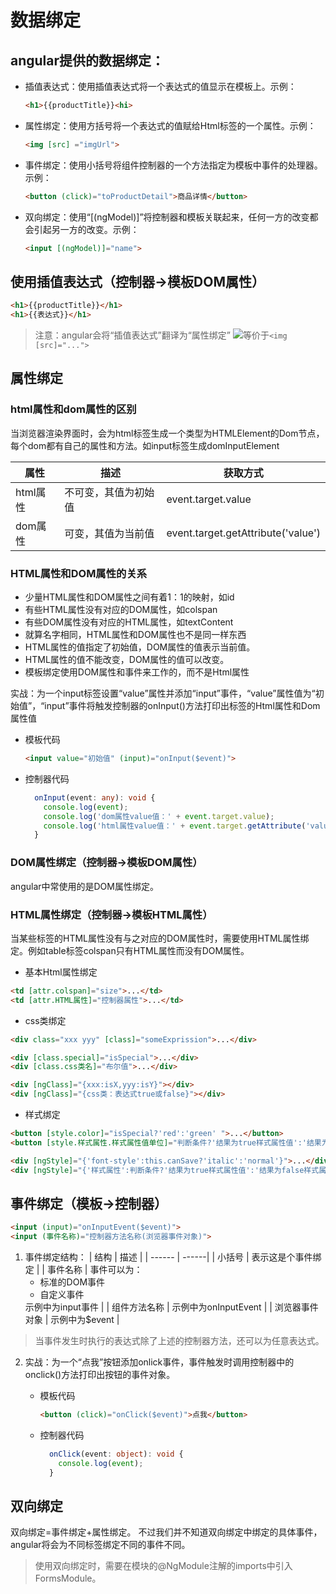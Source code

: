 

# 数据绑定

## angular提供的数据绑定：
- 插值表达式：使用插值表达式将一个表达式的值显示在模板上。示例：
    ```html
    <h1>{{productTitle}}<hi>
    ```

- 属性绑定：使用方括号将一个表达式的值赋给Html标签的一个属性。示例：
    ```html
    <img [src] ="imgUrl">
    ```

- 事件绑定：使用小括号将组件控制器的一个方法指定为模板中事件的处理器。示例：
    ```html
    <button (click)="toProductDetail">商品详情</button>
    ```

- 双向绑定：使用“[(ngModel)]”将控制器和模板关联起来，任何一方的改变都会引起另一方的改变。示例：

    ```html
    <input [(ngModel)]="name">
    ```



## 使用插值表达式（控制器→模板DOM属性）
```html
<h1>{{productTitle}}</h1>
<h1>{{表达式}}</h1>
```
> 注意：angular会将“插值表达式”翻译为“属性绑定”
> <code><img src="{{...}}"></code>等价于<code><img [src]="..."></code>

## 属性绑定

### html属性和dom属性的区别
当浏览器渲染界面时，会为html标签生成一个类型为HTMLElement的Dom节点，每个dom都有自己的属性和方法。如input标签生成domInputElement

| 属性 | 描述 | 获取方式 |
|-------| ------ | ------|
| html属性 | 不可变，其值为初始值 | event.target.value |
| dom属性 | 可变，其值为当前值 | event.target.getAttribute('value') |

### HTML属性和DOM属性的关系
- 少量HTML属性和DOM属性之间有着1：1的映射，如id
- 有些HTML属性没有对应的DOM属性，如colspan
- 有些DOM属性没有对应的HTML属性，如textContent
- 就算名字相同，HTML属性和DOM属性也不是同一样东西
- HTML属性的值指定了初始值，DOM属性的值表示当前值。
- HTML属性的值不能改变，DOM属性的值可以改变。
- 模板绑定使用DOM属性和事件来工作的，而不是Html属性

实战：为一个input标签设置“value”属性并添加“input”事件，“value”属性值为“初始值”，“input”事件将触发控制器的onInput()方法打印出标签的Html属性和Dom属性值
- 模板代码

  ```html
  <input value="初始值" (input)="onInput($event)">
  ```

- 控制器代码

  ```typescript
    onInput(event: any): void {
      console.log(event);
      console.log('dom属性value值：' + event.target.value);
      console.log('html属性value值：' + event.target.getAttribute('value'));
    }
  ```

### DOM属性绑定（控制器→模板DOM属性）
angular中常使用的是DOM属性绑定。

### HTML属性绑定（控制器→模板HTML属性）
当某些标签的HTML属性没有与之对应的DOM属性时，需要使用HTML属性绑定。例如table标签colspan只有HTML属性而没有DOM属性。

- 基本Html属性绑定
```Html
<td [attr.colspan]="size">...</td>
<td [attr.HTML属性]="控制器属性">...</td>
```

-  css类绑定
```Html
<div class="xxx yyy" [class]="someExprission">...</div>
```
```html
<div [class.special]="isSpecial">...</div>
<div [class.css类名]="布尔值">...</div>
```
```html
<div [ngClass]="{xxx:isX,yyy:isY}"></div>
<div [ngClass]="{css类：表达式true或false}"></div>
```
- 样式绑定
```Html
<button [style.color]="isSpecial?'red':'green' ">...</button>
<button [style.样式属性.样式属性值单位]="判断条件?'结果为true样式属性值':'结果为false样式属性值' ">...</button>
```
```html
<div [ngStyle]="{'font-style':this.canSave?'italic':'normal'}">...</div>
<div [ngStyle]="{'样式属性':判断条件?'结果为true样式属性值':'结果为false样式属性值'}">...</div>
```

## 事件绑定（模板→控制器）
```html
<input (input)="onInputEvent($event)">
<input (事件名称)="控制器方法名称(浏览器事件对象)">
```
1. 事件绑定结构：
| 结构 | 描述 |
| ------ | ------|
| 小括号 | 表示这是个事件绑定 |
| 事件名称 | 事件可以为：<ul><li>标准的DOM事件</li><li>自定义事件</li></ul>示例中为input事件 |
| 组件方法名称 | 示例中为onInputEvent |
| 浏览器事件对象 | 示例中为$event |
> 当事件发生时执行的表达式除了上述的控制器方法，还可以为任意表达式。

2. 实战：为一个“点我”按钮添加onlick事件，事件触发时调用控制器中的onclick()方法打印出按钮的事件对象。

   - 模板代码

     ```html
     <button (click)="onClick($event)">点我</button>
     ```

   - 控制器代码

     ```typescript
       onClick(event: object): void {
         console.log(event);
       }
     ```

## 双向绑定
双向绑定=事件绑定+属性绑定。
不过我们并不知道双向绑定中绑定的具体事件，angular将会为不同标签绑定不同的事件不同。
> 使用双向绑定时，需要在模块的@NgModule注解的imports中引入FormsModule。
